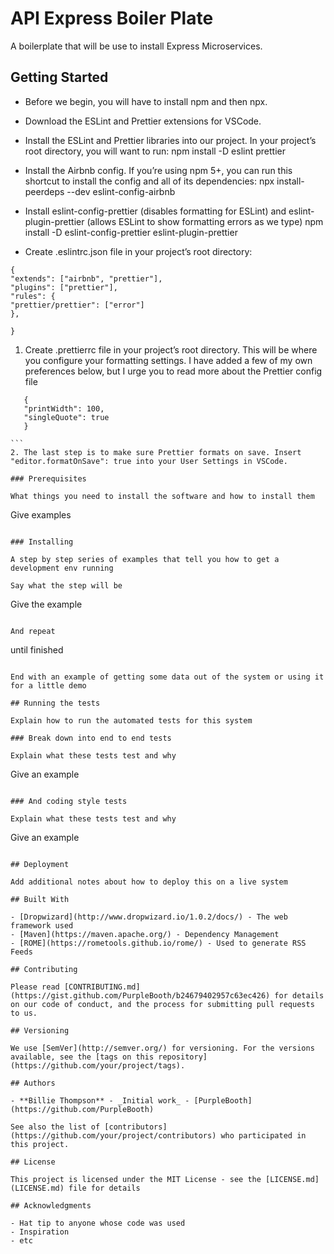 # API Express Boiler Plate

A boilerplate that will be use to install Express Microservices.

## Getting Started

- Before we begin, you will have to install npm and then npx.

- Download the ESLint and Prettier extensions for VSCode.

- Install the ESLint and Prettier libraries into our project. In your project’s root directory, you will want to run: npm install -D eslint prettier

- Install the Airbnb config. If you’re using npm 5+, you can run this shortcut to install the config and all of its dependencies: npx install-peerdeps --dev eslint-config-airbnb

- Install eslint-config-prettier (disables formatting for ESLint) and eslint-plugin-prettier (allows ESLint to show formatting errors as we type) npm install -D eslint-config-prettier eslint-plugin-prettier

- Create .eslintrc.json file in your project’s root directory:

```
{
"extends": ["airbnb", "prettier"],
"plugins": ["prettier"],
"rules": {
"prettier/prettier": ["error"]
},

}
```

1. Create .prettierrc file in your project’s root directory. This will be where you configure your formatting settings. I have added a few of my own preferences below, but I urge you to read more about the Prettier config file

````
   {
   "printWidth": 100,
   "singleQuote": true
   }

```
2. The last step is to make sure Prettier formats on save. Insert "editor.formatOnSave": true into your User Settings in VSCode.

### Prerequisites

What things you need to install the software and how to install them

````

Give examples

```

### Installing

A step by step series of examples that tell you how to get a development env running

Say what the step will be

```

Give the example

```

And repeat

```

until finished

```

End with an example of getting some data out of the system or using it for a little demo

## Running the tests

Explain how to run the automated tests for this system

### Break down into end to end tests

Explain what these tests test and why

```

Give an example

```

### And coding style tests

Explain what these tests test and why

```

Give an example

```

## Deployment

Add additional notes about how to deploy this on a live system

## Built With

- [Dropwizard](http://www.dropwizard.io/1.0.2/docs/) - The web framework used
- [Maven](https://maven.apache.org/) - Dependency Management
- [ROME](https://rometools.github.io/rome/) - Used to generate RSS Feeds

## Contributing

Please read [CONTRIBUTING.md](https://gist.github.com/PurpleBooth/b24679402957c63ec426) for details on our code of conduct, and the process for submitting pull requests to us.

## Versioning

We use [SemVer](http://semver.org/) for versioning. For the versions available, see the [tags on this repository](https://github.com/your/project/tags).

## Authors

- **Billie Thompson** - _Initial work_ - [PurpleBooth](https://github.com/PurpleBooth)

See also the list of [contributors](https://github.com/your/project/contributors) who participated in this project.

## License

This project is licensed under the MIT License - see the [LICENSE.md](LICENSE.md) file for details

## Acknowledgments

- Hat tip to anyone whose code was used
- Inspiration
- etc
```
